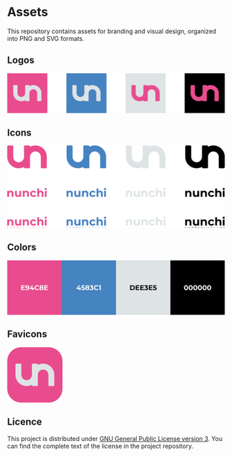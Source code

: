 # Assets

This repository contains assets for branding and visual design, organized into PNG and SVG formats.

## Logos

<img src="./SVG/Logos.svg" alt="Logos" width=512>

## Icons

<img src="./SVG/Icons.svg" alt="Icons" width=512>

## Colors

<img src="./SVG/Colors.svg" alt="Colors" width=512>

## Favicons

<img src="./SVG/Favicons/Favicon-1.svg" alt="Favicon-1" width=128>

## Licence

This project is distributed under [GNU General Public License version 3](https://opensource.org/license/gpl-3-0). You can find the complete text of the license in the project repository.
